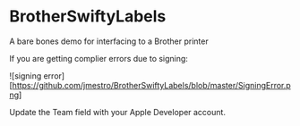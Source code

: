 # BrotherSwiftyLabels
A bare bones demo for interfacing to a Brother printer

If you are getting complier errors due to signing:

![signing error][https://github.com/jmestro/BrotherSwiftyLabels/blob/master/SigningError.png]

Update the Team field with your Apple Developer account.
